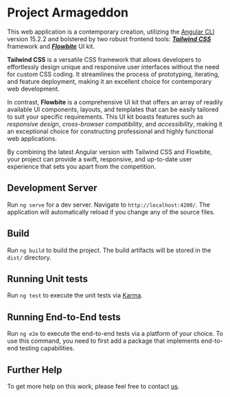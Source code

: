 # Project Armageddon

This web application is a contemporary creation, utilizing the [Angular CLI](https://github.com/angular/angular-cli) version 15.2.2 and bolstered by two robust frontend tools: [_**Tailwind CSS**_](https://tailwindcss.com/) framework and [_**Flowbite**_](https://flowbite.com/) UI kit.

**Tailwind CSS** is a versatile CSS framework that allows developers to effortlessly design unique and responsive user interfaces without the need for custom CSS coding. It streamlines the process of prototyping, iterating, and feature deployment, making it an excellent choice for contemporary web development.

In contrast, **Flowbite** is a comprehensive UI kit that offers an array of readily available UI components, layouts, and templates that can be easily tailored to suit your specific requirements. This UI kit boasts features such as _responsive design_, _cross-browser compatibility_, and _accessibility_, making it an exceptional choice for constructing professional and highly functional web applications.

By combining the latest Angular version with Tailwind CSS and Flowbite, your project can provide a swift, responsive, and up-to-date user experience that sets you apart from the competition.

## Development Server

Run `ng serve` for a dev server. Navigate to `http://localhost:4200/`. The application will automatically reload if you change any of the source files.

## Build

Run `ng build` to build the project. The build artifacts will be stored in the `dist/` directory.

## Running Unit tests

Run `ng test` to execute the unit tests via [Karma](https://karma-runner.github.io).

## Running End-to-End tests

Run `ng e2e` to execute the end-to-end tests via a platform of your choice. To use this command, you need to first add a package that implements end-to-end testing capabilities.

## Further Help

To get more help on this work, please feel free to contact [us](mailto:sangay9yonten@gmail.com).
